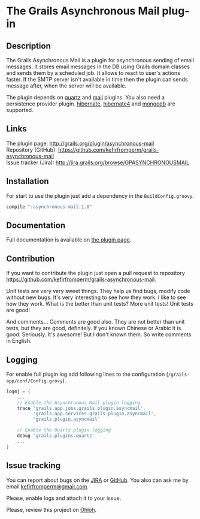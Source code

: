 The Grails Asynchronous Mail plug-in
====================================

Description
-----------

The Grails Asynchronous Mail is a plugin for asynchronous sending of email messages. It stores email messages in the DB
using Grails domain classes and sends them by a scheduled job. It allows to react to user's actions faster. If the SMTP
server isn't available in time then the plugin can sends message after, when the server will be available.

The plugin depends on [quartz](http://www.grails.org/plugin/quartz) and [mail](http://www.grails.org/plugin/mail) plugins. You also need a persistence provider plugin. [hibernate](http://www.grails.org/plugin/hibernate), [hibernate4](http://www.grails.org/plugin/hibernate4) and [mongodb](http://www.grails.org/plugin/mongodb) are supported.

Links
-----

The plugin page: <http://grails.org/plugin/asynchronous-mail>  
Repository (GitHub): <https://github.com/kefirfromperm/grails-asynchronous-mail>  
Issue tracker (Jira): <http://jira.grails.org/browse/GPASYNCHRONOUSMAIL>

Installation
------------

For start to use the plugin just add a dependency in the `BuildConfig.groovy`.
```groovy
compile ":asynchronous-mail:1.0"
```

Documentation
-------------

Full documentation is available on [the plugin page](http://grails.org/plugin/asynchronous-mail).

Contribution
------------

If you want to contribute the plugin just open a pull request to repository
<https://github.com/kefirfromperm/grails-asynchronous-mail>.

Unit tests are very very sweet things. They help us find bugs, modify code without new bugs. It's very interesting to
see how they work. I like to see how they work. What is the better than unit tests? More unit tests!
Unit tests are good!

And comments... Comments are good also. They are not better than unit tests, but they are good, definitely. If you known
Chinese or Arabic it is good. Seriously. It's awesome! But I don't known them. So write comments in English.

Logging
-------

For enable full plugin log add following lines to the configuration (`/grails-app/conf/Config.grovy`).
```groovy
log4j = {
    ...
    // Enable the Asynchronous Mail plugin logging
    trace 'grails.app.jobs.grails.plugin.asyncmail', 
          'grails.app.services.grails.plugin.asyncmail',
          'grails.plugin.asyncmail'

    // Enable the Quartz plugin logging
    debug 'grails.plugins.quartz'
    ...
}
```

Issue tracking
--------------

You can report about bugs on the [JIRA](http://jira.grails.org/browse/GPASYNCHRONOUSMAIL) or
[GitHub](https://github.com/kefirfromperm/grails-asynchronous-mail/issues?state=open).
You also can ask me by email [kefirfromperm@gmail.com](mailto:kefirfromperm@gmail.com).

Please, enable logs and attach it to your issue.

Please, review this project on [Ohloh](https://www.ohloh.net/p/grails-asynchronous-mail).
